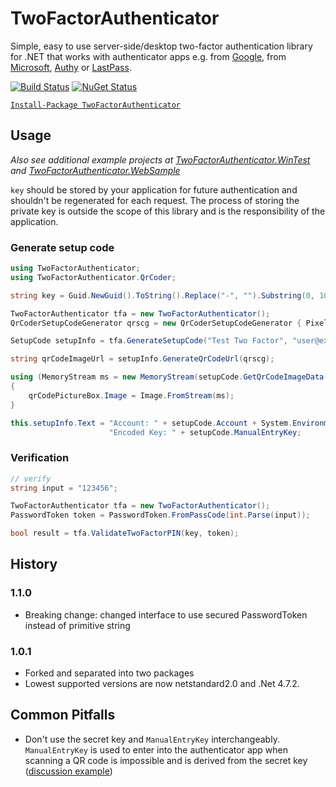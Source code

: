 # TwoFactorAuthenticator
Simple, easy to use server-side/desktop two-factor authentication library for .NET that works with authenticator apps
e.g. from [Google](https://play.google.com/store/apps/details?id=com.google.android.apps.authenticator2), 
from [Microsoft](https://play.google.com/store/apps/details?id=com.azure.authenticator), 
[Authy](https://play.google.com/store/apps/details?id=com.authy.authy) 
or [LastPass](https://play.google.com/store/apps/details?id=com.lastpass.authenticator).

[![Build Status](https://dev.azure.com/tkolb80/TwoFactorAuthenticator/_apis/build/status/TwoFactorAuthenticator?branchName=master)](https://dev.azure.com/tkolb80/TwoFactorAuthenticator/_build/latest?definitionId=2&branchName=master)
[![NuGet Status](https://buildstats.info/nuget/TwoFactorAuthenticator)](https://www.nuget.org/packages/TwoFactorAuthenticator/)

[`Install-Package TwoFactorAuthenticator`](https://www.nuget.org/packages/TwoFactorAuthenticator)

## Usage

*Also see additional example projects at 
[TwoFactorAuthenticator.WinTest](https://github.com/tobster-de/TwoFactorAuthenticator/tree/master/TwoFactorAuthenticator.WinTest) 
and [TwoFactorAuthenticator.WebSample](https://github.com/tobster-de/TwoFactorAuthenticator/tree/master/TwoFactorAuthenticator.WebSample)*

`key` should be stored by your application for future authentication and shouldn't be regenerated for 
each request. The process of storing the private key is outside the scope of this library and is the 
responsibility of the application.

### Generate setup code
```csharp
using TwoFactorAuthenticator;
using TwoFactorAuthenticator.QrCoder;

string key = Guid.NewGuid().ToString().Replace("-", "").Substring(0, 10);

TwoFactorAuthenticator tfa = new TwoFactorAuthenticator();
QrCoderSetupCodeGenerator qrscg = new QrCoderSetupCodeGenerator { PixelsPerModule = 3 };

SetupCode setupInfo = tfa.GenerateSetupCode("Test Two Factor", "user@example.com", key, false);

string qrCodeImageUrl = setupInfo.GenerateQrCodeUrl(qrscg);

using (MemoryStream ms = new MemoryStream(setupCode.GetQrCodeImageData(qrscg)))
{
    qrCodePictureBox.Image = Image.FromStream(ms);
}

this.setupInfo.Text = "Account: " + setupCode.Account + System.Environment.NewLine +
                      "Encoded Key: " + setupCode.ManualEntryKey;
```

### Verification
```csharp
// verify
string input = "123456";

TwoFactorAuthenticator tfa = new TwoFactorAuthenticator();
PasswordToken token = PasswordToken.FromPassCode(int.Parse(input));

bool result = tfa.ValidateTwoFactorPIN(key, token);
```

## History

### 1.1.0

- Breaking change: changed interface to use secured PasswordToken instead of primitive string

### 1.0.1

- Forked and separated into two packages
- Lowest supported versions are now netstandard2.0 and .Net 4.7.2.

## Common Pitfalls

* Don't use the secret key and `ManualEntryKey` interchangeably. `ManualEntryKey` is used to enter into 
  the authenticator app when scanning a QR code is impossible and is derived from the secret key
  ([discussion example](https://github.com/BrandonPotter/GoogleAuthenticator/issues/54))
